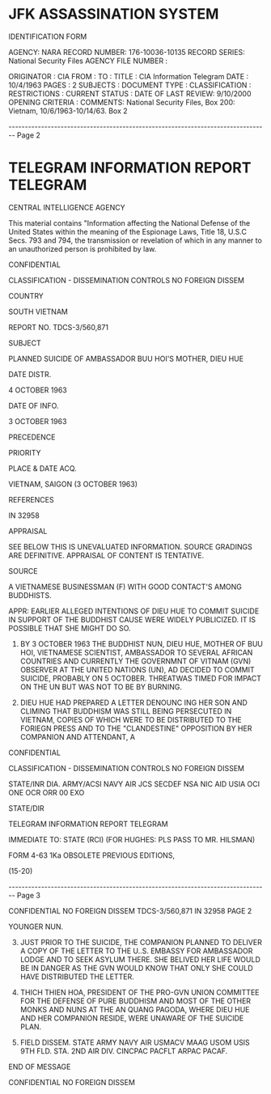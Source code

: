 # JFK ASSASSINATION SYSTEM
IDENTIFICATION FORM

AGENCY: NARA
RECORD NUMBER: 176-10036-10135
RECORD SERIES: National Security Files
AGENCY FILE NUMBER :

ORIGINATOR : CIA
FROM :
TO :
TITLE : CIA Information Telegram
DATE : 10/4/1963
PAGES : 2
SUBJECTS :
DOCUMENT TYPE :
CLASSIFICATION :
RESTRICTIONS :
CURRENT STATUS :
DATE OF LAST REVIEW: 9/10/2000
OPENING CRITERIA :
COMMENTS: National Security Files, Box 200: Vietnam, 10/6/1963-10/14/63. Box 2


-------------------------------------------------------------------------------- Page 2

# TELEGRAM INFORMATION REPORT TELEGRAM

CENTRAL INTELLIGENCE AGENCY

This material contains "Information affecting the National Defense of the United States within the meaning of the Espionage Laws, Title 18, U.S.C Secs. 793 and 794, the transmission or revelation of which in any manner to an unauthorized person is prohibited by law.

CONFIDENTIAL

CLASSIFICATION - DISSEMINATION CONTROLS
NO FOREIGN DISSEM

COUNTRY

SOUTH VIETNAM

REPORT NO. TDCS-3/560,871

SUBJECT

PLANNED SUICIDE OF AMBASSADOR
BUU HOI'S MOTHER, DIEU HUE

DATE DISTR.

4 OCTOBER 1963

DATE OF INFO.

3 OCTOBER 1963

PRECEDENCE

PRIORITY

PLACE & DATE ACQ.

VIETNAM, SAIGON (3 OCTOBER 1963)

REFERENCES

IN 32958

APPRAISAL

SEE BELOW
THIS IS UNEVALUATED INFORMATION. SOURCE GRADINGS ARE DEFINITIVE. APPRAISAL OF CONTENT IS TENTATIVE.

SOURCE

A VIETNAMESE BUSINESSMAN (F) WITH GOOD CONTACT'S AMONG BUDDHISTS.

APPR: EARLIER ALLEGED INTENTIONS OF DIEU HUE TO COMMIT SUICIDE IN SUPPORT OF THE BUDDHIST CAUSE WERE WIDELY PUBLICIZED. IT IS POSSIBLE THAT SHE MIGHT DO SO.

1. BY 3 OCTOBER 1963 THE BUDDHIST NUN, DIEU HUE, MOTHER OF BUU HOI, VIETNAMESE SCIENTIST, AMBASSADOR TO SEVERAL AFRICAN COUNTRIES AND CURRENTLY THE GOVERNMNT OF VITNAM (GVN) OBSERVER AT THE UNITED NATIONS (UN), AD DECIDED TO COMMIT SUICIDE, PROBABLY ON 5 OCTOBER. THREATWAS TIMED FOR IMPACT ON THE UN BUT WAS NOT TO BE BY BURNING.

2. DIEU HUE HAD PREPARED A LETTER DENOUNC ING HER SON AND CLIMING THAT BUDDHISM WAS STILL BEING PERSECUTED IN VIETNAM, COPIES OF WHICH WERE TO BE DISTRIBUTED TO THE FORIEGN PRESS AND TO THE "CLANDESTINE" OPPOSITION BY HER COMPANION AND ATTENDANT, A

CONFIDENTIAL

CLASSIFICATION - DISSEMINATION CONTROLS
NO FOREIGN DISSEM

STATE/INR DIA. ARMY/ACSI NAVY AIR JCS SECDEF NSA NIC AID USIA OCI ONE OCR ORR 00 EXO

STATE/DIR

TELEGRAM INFORMATION REPORT TELEGRAM

IMMEDIATE TO: STATE (RCI) (FOR HUGHES: PLS PASS TO MR. HILSMAN)

FORM 4-63 1Ka OBSOLETE PREVIOUS EDITIONS,

(15-20)


-------------------------------------------------------------------------------- Page 3

CONFIDENTIAL
NO FOREIGN DISSEM
TDCS-3/560,871
IN 32958
PAGE 2

YOUNGER NUN.

3. JUST PRIOR TO THE SUICIDE, THE COMPANION PLANNED TO DELIVER A COPY OF THE LETTER TO THE U..S. EMBASSY FOR AMBASSADOR LODGE AND TO SEEK ASYLUM THERE. SHE BELIVED HER LIFE WOULD BE IN DANGER AS THE GVN WOULD KNOW THAT ONLY SHE COULD HAVE DISTRIBUTED THE LETTER.

4. THICH THIEN HOA, PRESIDENT OF THE PRO-GVN UNION COMMITTEE FOR THE DEFENSE OF PURE BUDDHISM AND MOST OF THE OTHER MONKS AND NUNS AT THE AN QUANG PAGODA, WHERE DIEU HUE AND HER COMPANION RESIDE, WERE UNAWARE OF THE SUICIDE PLAN.

5. FIELD DISSEM. STATE ARMY NAVY AIR USMACV MAAG USOM USIS 9TH FLD. STA. 2ND AIR DIV. CINCPAC PACFLT ARPAC PACAF.

END OF MESSAGE

CONFIDENTIAL
NO FOREIGN DISSEM
